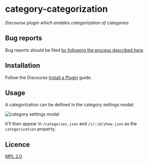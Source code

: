 # category-categorization
*Discourse plugin which enables categorization of categories*

## Bug reports

Bug reports should be filed [by following the process described here](https://discourse.mozilla.org/t/where-do-i-file-bug-reports-about-discourse/32078).

## Installation

Follow the Discourse [Install a Plugin](https://meta.discourse.org/t/install-a-plugin/19157) guide.

## Usage

A categorization can be defined in the category settings modal:

![category settings modal](screenshot.png)

It'll then appear in `/categories.json` and `/c/:id/show.json` as the `categorization` property.

## Licence

[MPL 2.0](https://www.mozilla.org/MPL/2.0/)
